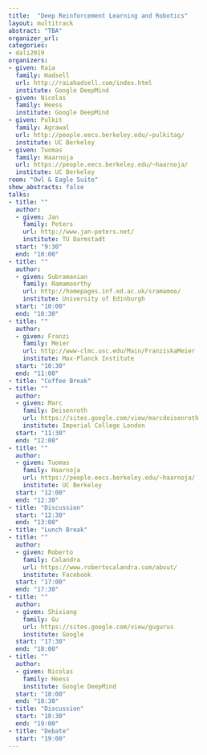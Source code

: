 ```yaml
---
title:  "Deep Reinforcement Learning and Robotics"
layout: multitrack
abstract: "TBA"
organizer_url: 
categories:
- dali2019
organizers:
- given: Raia   
  family: Hadsell
  url: http://raiahadsell.com/index.html
  institute: Google DeepMind
- given: Nicolas
  family: Heess
  institute: Google DeepMind
- given: Pulkit
  family: Agrawal
  url: http://people.eecs.berkeley.edu/~pulkitag/ 
  institute: UC Berkeley 
- given: Tuomas 
  family: Haarnoja
  url: https://people.eecs.berkeley.edu/~haarnoja/ 
  institute: UC Berkeley
room: "Owl & Eagle Suite"
show_abstracts: false
talks:
- title: ""
  author: 
  - given: Jan
    family: Peters  
    url: http://www.jan-peters.net/ 
    institute: TU Darmstadt 
  start: "9:30" 
  end: "10:00" 
- title: "" 
  author: 
  - given: Subramanian
    family: Ramamoorthy
    url: http://homepages.inf.ed.ac.uk/sramamoo/ 
    institute: University of Edinburgh 
  start: "10:00" 
  end: "10:30" 
- title: ""
  author: 
  - given: Franzi 
    family: Meier
    url: http://www-clmc.usc.edu/Main/FranziskaMeier 
    institute: Max-Planck Institute 
  start: "10:30" 
  end: "11:00" 
- title: "Coffee Break"
- title: ""
  author: 
  - given: Marc 
    family: Deisenroth
    url: https://sites.google.com/view/marcdeisenroth 
    institute: Imperial College London  
  start: "11:30" 
  end: "12:00" 
- title: ""
  author: 
  - given: Tuomas
    family: Haarnoja
    url: https://people.eecs.berkeley.edu/~haarnoja/ 
    institute: UC Berkeley
  start: "12:00" 
  end: "12:30" 
- title: "Discussion"
  start: "12:30" 
  end: "13:00" 
- title: "Lunch Break"
- title: ""
  author: 
  - given: Roberto
    family: Calandra
    url: https://www.robertocalandra.com/about/ 
    institute: Facebook
  start: "17:00" 
  end: "17:30" 
- title: "" 
  author: 
  - given: Shixiang
    family: Gu
    url: https://sites.google.com/view/gugurus
    institute: Google 
  start: "17:30" 
  end: "18:00" 
- title: "" 
  author:   
  - given: Nicolas 
    family: Heess
    institute: Google DeepMind
  start: "18:00"
  end: "18:30" 
- title: "Discussion" 
  start: "18:30"
  end: "19:00" 
- title: "Debate"
  start: "19:00"
---
```

